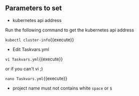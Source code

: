 ## Parameters to set

- kubernetes api address

Run the following command to get the kubernetes api address

`kubectl cluster-info`{{execute}}

- Edit Taskvars.yml

`vi Taskvars.yml`{{execute}}

or if you can't vi ;)

`nano Taskvars.yml`{{execute}}

- project name must not contains white `space` or `$`
